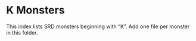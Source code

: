 # K Monsters

This index lists SRD monsters beginning with “K”. Add one file per monster in this folder.

